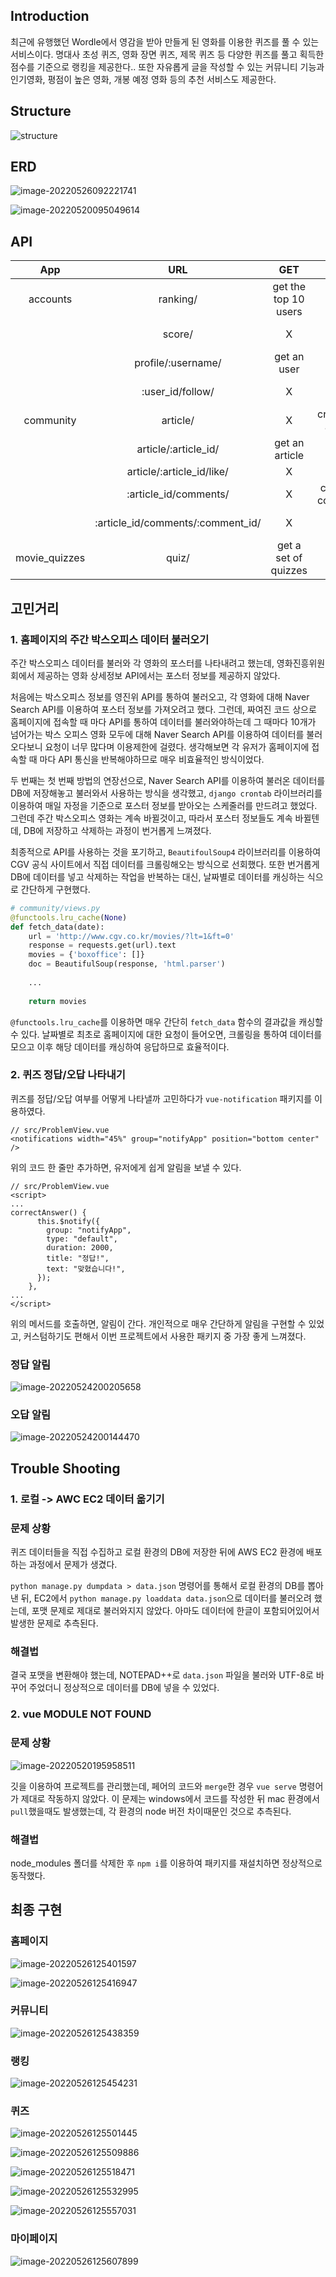 ## Introduction

최근에 유행했던 Wordle에서 영감을 받아 만들게 된 영화를 이용한 퀴즈를 풀 수 있는 서비스이다. 명대사 초성 퀴즈, 영화 장면 퀴즈, 제목 퀴즈 등 다양한 퀴즈를 풀고 획득한 점수를 기준으로 랭킹을 제공한다.. 또한 자유롭게 글을 작성할 수 있는 커뮤니티 기능과 인기영화, 평점이 높은 영화, 개봉 예정 영화 등의  추천 서비스도 제공한다.



## Structure

![structure](README.assets/structure.png)



## ERD

![image-20220526092221741](README.assets/image-20220526092221741.png)

![image-20220520095049614](README.assets/image-20220520095049614.png)



## API

|      App      |                URL                |         GET          |       POST        |           PUT           |      DELETE       |
| :-----------: | :-------------------------------: | :------------------: | :---------------: | :---------------------: | :---------------: |
|   accounts    |             ranking/              | get the top 10 users |         X         |            X            |         X         |
|               |              score/               |          X           |         X         | add score/correct/wrong |         X         |
|               |        profile/:username/         |     get an user      |         X         |            X            |         X         |
|               |         :user_id/follow/          |          X           |         X         | follow/unfollow an user |         X         |
|   community   |             article/              |          X           | create an article |            X            |         X         |
|               |       article/:article_id/        |    get an article    |         X         |     edit an article     | delete an article |
|               |     article/:article_id/like/     |          X           |         X         | like/unlike an article  |         X         |
|               |       :article_id/comments/       |          X           | create a comment  |            X            |         X         |
|               | :article_id/comments/:comment_id/ |          X           |         X         |            X            | delete a comment  |
| movie_quizzes |               quiz/               | get a set of quizzes |         X         |            X            |         X         |



## 고민거리

### 1. 홈페이지의 주간 박스오피스 데이터 불러오기

주간 박스오피스 데이터를 불러와 각 영화의 포스터를 나타내려고 했는데, 영화진흥위원회에서 제공하는 영화 상세정보 API에서는 포스터 정보를 제공하지 않았다. 

처음에는 박스오피스 정보를 영진위 API를 통하여 불러오고, 각 영화에 대해 Naver Search API를 이용하여 포스터 정보를 가져오려고 했다. 그런데, 짜여진 코드 상으로 홈페이지에 접속할 때 마다 API를 통하여 데이터를 불러와야하는데 그 때마다 10개가 넘어가는 박스 오피스 영화 모두에 대해 Naver Search API를 이용하여 데이터를 불러오다보니 요청이 너무 많다며 이용제한에 걸렸다. 생각해보면 각 유저가 홈페이지에 접속할 때 마다 API 통신을 반복해야하므로 매우 비효율적인 방식이었다.

두 번째는 첫 번째 방법의 연장선으로, Naver Search API를 이용하여 불러온 데이터를 DB에 저장해놓고 불러와서 사용하는 방식을 생각했고, `django crontab` 라이브러리를 이용하여 매일 자정을 기준으로 포스터 정보를 받아오는 스케줄러를 만드려고 했었다. 그런데 주간 박스오피스 영화는 계속 바뀔것이고, 따라서 포스터 정보들도 계속 바뀔텐데, DB에 저장하고 삭제하는 과정이 번거롭게 느껴졌다. 

최종적으로 API를 사용하는 것을 포기하고,  `BeautifoulSoup4` 라이브러리를 이용하여 CGV 공식 사이트에서 직접 데이터를 크롤링해오는 방식으로 선회했다. 또한 번거롭게 DB에 데이터를 넣고 삭제하는 작업을 반복하는 대신, 날짜별로 데이터를 캐싱하는 식으로 간단하게 구현했다.

```python
# community/views.py
@functools.lru_cache(None)
def fetch_data(date):
    url = 'http://www.cgv.co.kr/movies/?lt=1&ft=0'
    response = requests.get(url).text
    movies = {'boxoffice': []}
    doc = BeautifulSoup(response, 'html.parser')
    
    ...
    
    return movies
```

`@functools.lru_cache`를 이용하면 매우 간단히 `fetch_data` 함수의 결과값을 캐싱할 수 있다. 날짜별로 최초로 홈페이지에 대한 요청이 들어오면, 크롤링을 통하여 데이터를 모으고 이후 해당 데이터를 캐싱하여 응답하므로 효율적이다.



### 2. 퀴즈 정답/오답 나타내기

퀴즈를 정답/오답 여부를 어떻게 나타낼까 고민하다가 `vue-notification` 패키지를 이용하였다. 

```vue
// src/ProblemView.vue
<notifications width="45%" group="notifyApp" position="bottom center" />
```

위의 코드 한 줄만 추가하면, 유저에게 쉽게 알림을 보낼 수 있다.

```vue
// src/ProblemView.vue
<script>
...
correctAnswer() {
      this.$notify({
        group: "notifyApp",
        type: "default",
        duration: 2000,
        title: "정답!",
        text: "맞혔습니다!",
      });
    },
...
</script>
```

위의 메서드를 호출하면, 알림이 간다. 개인적으로 매우 간단하게 알림을 구현할 수 있었고, 커스텀하기도 편해서 이번 프로젝트에서 사용한 패키지 중 가장 좋게 느껴졌다.

### 정답 알림

![image-20220524200205658](README.assets/image-20220524200205658.png)

### 오답 알림

![image-20220524200144470](README.assets/image-20220524200144470.png)





## Trouble Shooting

### 1. 로컬 -> AWC EC2 데이터 옮기기

### 문제 상황

퀴즈 데이터들을 직접 수집하고 로컬 환경의 DB에 저장한 뒤에 AWS EC2 환경에 배포하는 과정에서 문제가 생겼다. 

`python manage.py dumpdata > data.json` 명령어를 통해서 로컬 환경의 DB를 뽑아낸 뒤, EC2에서 `python manage.py loaddata data.json`으로 데이터를 불러오려 했는데, 포맷 문제로 제대로 불러와지지 않았다. 아마도 데이터에 한글이 포함되어있어서 발생한 문제로 추측된다.

### 해결법

결국 포맷을 변환해야 했는데, NOTEPAD++로 `data.json` 파일을 불러와 UTF-8로 바꾸어 주었더니 정상적으로 데이터를 DB에 넣을 수 있었다.



### 2. vue MODULE NOT FOUND

### 문제 상황

![image-20220520195958511](README.assets/image-20220520195958511.png)

깃을 이용하여 프로젝트를 관리했는데, 페어의 코드와 `merge`한 경우 `vue serve` 명령어가 제대로 작동하지 않았다. 이 문제는 windows에서 코드를 작성한 뒤 mac 환경에서 `pull`했을때도 발생했는데, 각 환경의 node 버전 차이때문인 것으로 추측된다.

### 해결법

node_modules 폴더를 삭제한 후 `npm i`를 이용하여 패키지를 재설치하면 정상적으로 동작했다.



## 최종 구현

### 홈페이지

![image-20220526125401597](README.assets/image-20220526125401597.png)

![image-20220526125416947](README.assets/image-20220526125416947.png)



### 커뮤니티

![image-20220526125438359](README.assets/image-20220526125438359.png)



### 랭킹

![image-20220526125454231](README.assets/image-20220526125454231.png)

### 퀴즈

![image-20220526125501445](README.assets/image-20220526125501445.png)

![image-20220526125509886](README.assets/image-20220526125509886.png)

![image-20220526125518471](README.assets/image-20220526125518471.png)

![image-20220526125532995](README.assets/image-20220526125532995.png)

![image-20220526125557031](README.assets/image-20220526125557031.png)

### 마이페이지

![image-20220526125607899](README.assets/image-20220526125607899.png)
